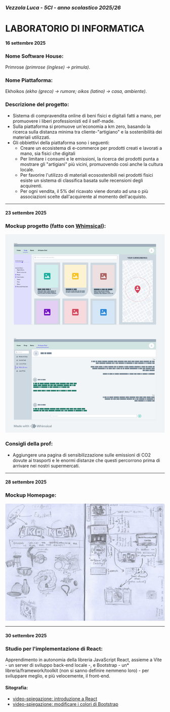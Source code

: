 ### **_Vezzola Luca - 5CI - anno scolastico 2025/26_**

# **LABORATORIO DI INFORMATICA**

#### 16 settembre 2025

### Nome Software House:

Primrose _(primrose (inglese) -> primula)_.

### Nome Piattaforma:

Ekhoikos _(ekho (greco) -> rumore; oikos (latino) -> casa, ambiente)_.

### Descrizione del progetto:

- Sistema di compravendita online di beni fisici e digitali fatti a mano, per promuovere i liberi professionisti ed il self-made.
- Sulla piattaforma si promuove un'economia a km zero, basando la ricerca sulla distanza minima tra cliente-"artigiano" e la sostenibilità dei materiali utilizzati.
- Gli obbiettivi della piattaforma sono i seguenti:
  - Creare un ecosistema di e-commerce per prodotti creati e lavorati a mano, sia fisici che digitali
  - Per limitare i consumi e le emissioni, la ricerca dei prodotti punta a mostrare gli "artigiani" più vicini, promuovendo così anche la cultura locale.
  - Per favorire l'utilizzo di materiali ecosostenibili nei prodotti fisici esiste un sistema di classifica basata sulle recensioni degli acquirenti.
  - Per ogni vendita, il 5% del ricavato viene donato ad una o più associazioni scelte dall'acquirente al momento dell'acquisto.

---

#### 23 settembre 2025

### Mockup progetto (fatto con [Whimsical](https://whimsical.com/)):

![shop and chat mockups](img/shop_and_chat_MOCKUP.png "shop and chat mockups")

### Consigli della prof:

- Aggiungere una pagina di sensibilizzazione sulle emissioni di CO2 dovute ai trasporti e le enormi distanze che questi percorrono prima di arrivare nei nostri supermercati.

---

#### 28 settembre 2025

### Mockup Homepage:

![homepage mockup](img/homepage_MOCKUP.png "homepage mockup")

---

#### 30 settembre 2025

### Studio per l'implementazione di React:

Apprendimento in autonomia della libreria JavaScript React, assieme a Vite - un server di sviluppo back-end locale -, e Bootstrap - un\* libreria/framework/toolkit (non si sanno definire nemmeno loro) - per sviluppare meglio, e più velocemente, il front-end.

#### Sitografia:

- [video-spiegazione: introduzione a React](https://youtu.be/SqcY0GlETPk?si=3CgvXV8WVLR5Bxap)
- [video-spiegazione: modificare i colori di Bootstrap](https://www.youtube.com/watch?v=au5ccstcbnc)
